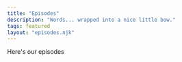 ```yaml
---
title: "Episodes"
description: "Words... wrapped into a nice little bow."
tags: featured
layout: "episodes.njk"
---
```


Here's our episodes